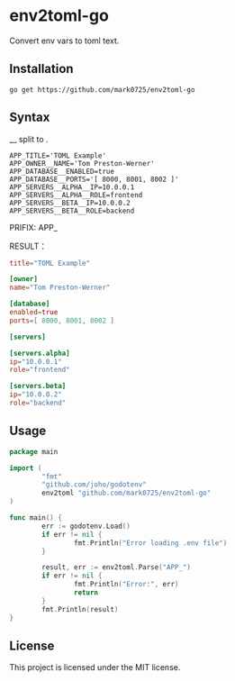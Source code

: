 # env2toml-go
Convert env vars to toml text.

## Installation
```
go get https://github.com/mark0725/env2toml-go
```

## Syntax

__ split to .

```
APP_TITLE='TOML Example'
APP_OWNER__NAME='Tom Preston-Werner'
APP_DATABASE__ENABLED=true
APP_DATABASE__PORTS='[ 8000, 8001, 8002 ]'
APP_SERVERS__ALPHA__IP=10.0.0.1
APP_SERVERS__ALPHA__ROLE=frontend
APP_SERVERS__BETA__IP=10.0.0.2
APP_SERVERS__BETA__ROLE=backend
```    

PRIFIX: APP_

RESULT：
```toml
title="TOML Example" 

[owner]
name="Tom Preston-Werner" 

[database]
enabled=true 
ports=[ 8000, 8001, 8002 ] 

[servers]

[servers.alpha]
ip="10.0.0.1" 
role="frontend" 

[servers.beta]
ip="10.0.0.2" 
role="backend" 
```   

## Usage
```go
package main

import (
        "fmt"
        "github.com/joho/godotenv"
        env2toml "github.com/mark0725/env2toml-go"
)

func main() {
        err := godotenv.Load()
        if err != nil {
                fmt.Println("Error loading .env file")
        }

        result, err := env2toml.Parse("APP_")
        if err != nil {
                fmt.Println("Error:", err)
                return
        }
        fmt.Println(result)
}
```

## License

This project is licensed under the MIT license.
